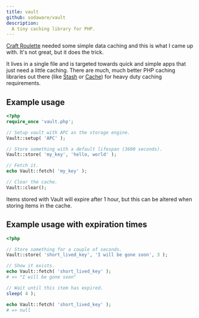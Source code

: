 ```yaml
---
title: vault
github: sodaware/vault
description:
  A tiny caching library for PHP.
---
```


[Craft Roulette](http://www.craftroulette.com/) needed some simple data caching
and this is what I came up with. It's not great, but it does the trick.

It lives in a single file and is targeted towards quick and simple apps that
just need a little caching. There are much, much better PHP caching libraries
out there (like [Stash](http://www.stashphp.com/) or
[Cache](https://github.com/desarrolla2/Cache)) for heavy duty caching
requirements.


## Example usage

```php
<?php
require_once 'vault.php';

// Setup vault with APC as the storage engine.
Vault::setup( 'APC' );

// Store something with a default lifespan (3600 seconds).
Vault::store( 'my_key', 'hello, world' );

// Fetch it.
echo Vault::fetch( 'my_key' );

// Clear the cache.
Vault::clear();

```

Items stored with Vault will expire after 1 hour, but this can be altered when
storing items in the cache.

## Example usage with expiration times

```php
<?php

// Store something for a couple of seconds.
Vault::store( 'short_lived_key', 'I will be gone soon', 3 );

// Show it exists.
echo Vault::fetch( 'short_lived_key' );
# => "I will be gone soon"

// Wait until this item has expired.
sleep( 4 );

echo Vault::fetch( 'short_lived_key' );
# => null
```
